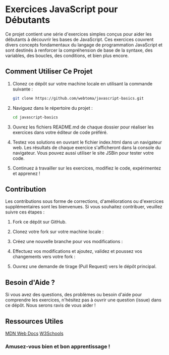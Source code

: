 # Exercices JavaScript pour Débutants

Ce projet contient une série d'exercices simples conçus pour aider les débutants à découvrir les bases de JavaScript. Ces exercices couvrent divers concepts fondamentaux du langage de programmation JavaScript et sont destinés à renforcer la compréhension de base de la syntaxe, des variables, des boucles, des conditions, et bien plus encore.

## Comment Utiliser Ce Projet

1. Clonez ce dépôt sur votre machine locale en utilisant la commande suivante :

   ```bash
   git clone https://github.com/webtoma/javascript-basics.git
   ```

2. Naviguez dans le répertoire du projet :

    ```bash
    cd javascript-basics
    ```

3. Ouvrez les fichiers README.md de chaque dossier pour réaliser les exercices dans votre éditeur de code préféré.

4. Testez vos solutions en ouvrant le fichier index.html dans un navigateur web. Les résultats de chaque exercice s'afficheront dans la console du navigateur. Vous pouvez aussi utiliser le site JSBin pour tester votre code.

5. Continuez à travailler sur les exercices, modifiez le code, expérimentez et apprenez !


## Contribution
Les contributions sous forme de corrections, d'améliorations ou d'exercices supplémentaires sont les bienvenues. Si vous souhaitez contribuer, veuillez suivre ces étapes :

1. Fork ce dépôt sur GitHub.

2. Clonez votre fork sur votre machine locale :

3. Créez une nouvelle branche pour vos modifications :

4. Effectuez vos modifications et ajoutez, validez et poussez vos changements vers votre fork :

5. Ouvrez une demande de tirage (Pull Request) vers le dépôt principal.



## Besoin d'Aide ?
Si vous avez des questions, des problèmes ou besoin d'aide pour comprendre les exercices, n'hésitez pas à ouvrir une question (issue) dans ce dépôt. Nous serons ravis de vous aider !

## Ressources Utiles
[MDN Web Docs](https://developer.mozilla.org/fr/docs/Web/JavaScript)
[W3Schools](https://www.w3schools.com/js/)


### Amusez-vous bien et bon apprentissage !